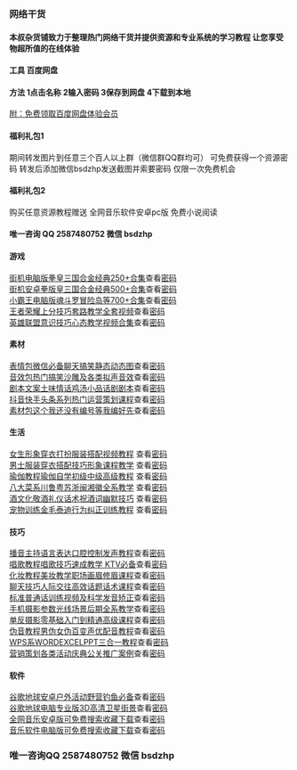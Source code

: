 ### 网络干货
#### 本叔杂货铺致力于整理热门网络干货并提供资源和专业系统的学习教程 让您享受物超所值的在线体验
#### 工具   百度网盘
#### 方法   1点击名称 2输入密码 3保存到网盘 4下载到本地
[附：免费领取百度网盘体验会员](http://note.youdao.com/s/M3U4cqPJ)

#### 福利礼包1 
期间转发图片到任意三个百人以上群（微信群QQ群均可）  可免费获得一个资源密码   转发后添加微信bsdzhp发送截图并索要密码 仅限一次免费机会 
#### 福利礼包2 
购买任意资源教程赠送 全网音乐软件安卓pc版  免费小说阅读
#### 唯一咨询  QQ 2587480752 微信 bsdzhp

#### 游戏

[街机电脑版拳皇三国合金经典250+合集](https://pan.baidu.com/s/1tIgx0JZzvXaiSkMta2yshA)查看[密码](http://www.goukala.cn/product/6EDD39CCDD69B4DD)  
[街机安卓拳版皇三国合金经典500+合集](https://pan.baidu.com/s/132tQIMkwgxzBqdGL2llhMQ)查看[密码](http://www.goukala.com/product/D80E372FCBF680CE)  
[小霸王电脑版魂斗罗冒险岛等700+合集](https://pan.baidu.com/s/15sJ8YbelQD4uRrqogv6Yeg)查看[密码](http://www.goukala.com/product/861A187566A02C9A)  
[王者荣耀上分技巧套路教学全套视频](https://pan.baidu.com/s/1QkSdNcXS2cyeILHJt_Xm8w)查看[密码](http://www.goukala.cn/product/9394DA06B9A59F37)  
[英雄联盟意识技巧心态教学视频合集](https://pan.baidu.com/s/14yqV5uFWbKr9kp6OAaGMiw)查看[密码](http://www.goukala.cn/product/00380AD6581274CB)  

#### 素材

[表情包微信必备聊天搞笑静态动态图](https://pan.baidu.com/s/1tdUoohPffj24c8X5FO6X1w)查看[密码](http://www.goukala.cn/product/00380AD6581274CB)  
[音效包热门搞笑沙雕及各类拟声音效](https://pan.baidu.com/s/1KvHCUM13s6WKUtEbeM_iIg)查看[密码](http://www.goukala.cn/product/001E0136EF9D46CC)  
[剧本文案土味情话鸡汤小品话剧剧本](https://pan.baidu.com/s/1imdmJP3wtAalJnQpYh-pyQ)查看[密码](http://www.goukala.com/product/25DC07F6A2A65EE3)  
[抖音快手头条系列热门运营策划课程](https://pan.baidu.com/s/1pxSNYtIt8uwP1gErGgHFXQ)查看[密码](http://www.goukala.com/product/76D2A0E3E46EB8BD)  
[素材包这个我还没有编号等我编好先](https://pan.baidu.com/s/1Ky9jQ6O89QcQivywl8wSlg)查看[密码](http://www.goukala.com/product/87014A41F9780D31)  

#### 生活

[女生形象穿衣打扮服装搭配视频教程](https://pan.baidu.com/s/15RV7gJoIYK8rk9ToTDaROQ) 查看[密码](http://www.goukala.com/product/2BFA63CDDCE4427E)   
[男士服装穿衣搭配技巧形象课程教学](https://pan.baidu.com/s/1bBc-oi6x5clwBC9vXakOkw) 查看[密码](http://www.goukala.cn/product/FCBC12C5168007A1)  
[瑜伽教程瑜伽自学初级中级高级教程](https://pan.baidu.com/s/1XHZOYH7VyfNS6t7iCloXDg) 查看[密码](http://www.goukala.cn/product/767D4200DA166104)  
[八大菜系川鲁粤苏浙闽湘徽全系教学](https://pan.baidu.com/s/1TZec3w7oeEyh6XKV7Wm1KA) 查看[密码](http://www.goukala.cn/product/AF726E2846542D03)  
[酒文化敬酒礼仪话术祝酒词幽默技巧](https://pan.baidu.com/s/1quF0UMfcvgK4T8QJEvW7pA) 查看[密码](http://www.goukala.com/product/73250D9D4F729170)  
[宠物训练金毛泰迪行为纠正训练教程](https://pan.baidu.com/s/1Y6-IFrdQLCdmvuPjPoAX_A) 查看[密码](http://www.goukala.cn/product/4BAAD3363DB1D6D8)  

#### 技巧

[播音主持语言表达口腔控制发声教程](https://pan.baidu.com/s/1EsAtURhFO3Tx8BwUA-bjJw)查看[密码](http://www.goukala.cn/product/D0731A40E1DB155C)  
[唱歌教程唱歌技巧速成教学 KTV必备](https://pan.baidu.com/s/1j35b6inuCl4wyYcZeD9fvg)查看[密码](http://www.goukala.cn/product/47321CDC6FD1A7D4)  
[化妆教程美妆教学职场画眉修眉课程](https://pan.baidu.com/s/1La8LNd-_-g9yxRak4w9Qlg)查看[密码](http://www.goukala.com/product/D2A9C7439AF0CB90)  
[聊天技巧人际交往高效话题话术课程](https://pan.baidu.com/s/1edPHViF_81GLEcrE0ebJow)查看[密码](http://www.goukala.cn/product/5C43A84D0F008506)   
[标准普通话训练视频及科学发音矫正](https://pan.baidu.com/s/1oGVeNouxGBUrIzGcbenjvw)查看[密码](http://www.goukala.cn/product/6EDD39CCDD69B4DD)  
[手机摄影参数光线场景后期全系教学](https://pan.baidu.com/s/1v6jysDLcNaJYSizNCMMCeg)查看[密码](http://www.goukala.com/product/D80E372FCBF680CE)  
[单反摄影零基础入门到精通高级课程](https://pan.baidu.com/s/108DNlbcltkQPL3HiH2JVfQ)查看[密码](http://www.goukala.com/product/861A187566A02C9A)  
[伪音教程男伪女伪百变声优配音教程](https://pan.baidu.com/s/1k0AMST8HuaTLT4jx23lsaw)查看[密码](http://www.goukala.cn/product/9394DA06B9A59F37)     
[WPS系WORDEXCELPPT三合一教程](https://pan.baidu.com/s/1TGrhr2MrAIqvlwa0athtLw)查看[密码](http://www.goukala.cn/product/00380AD6581274CB)  
[营销策划各类活动庆典公关推广案例](https://pan.baidu.com/s/1lOBzIxz_-ei9k63k_ly7fw)查看[密码](http://www.goukala.cn/product/00380AD6581274CB)  

#### 软件

[谷歌地球安卓户外活动野营钓鱼必备](https://pan.baidu.com/s/16ZpHZMaPhJwU1LU5y92pzg)查看[密码](http://www.goukala.cn/product/001E0136EF9D46CC)  
[谷歌地球电脑专业版3D高清卫星街景](https://pan.baidu.com/s/1015EuEqkUuv_YKBCRBEKzA)查看[密码](http://www.goukala.com/product/25DC07F6A2A65EE3)  
[全网音乐安卓版可免费搜索收藏下载](https://pan.baidu.com/s/1wnaJAsEOmtWA7lyi7S3u_g)查看[密码](http://www.goukala.com/product/76D2A0E3E46EB8BD)  
[音乐软件电脑版可免费搜索收藏下载](https://pan.baidu.com/s/1-wxmfwfVmVyvE9W_KAPpEQ)查看[密码](http://www.goukala.com/product/87014A41F9780D31)  
 
###  唯一咨询QQ 2587480752  微信 bsdzhp
